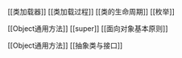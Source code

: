 [[类加载器]]
[[类加载过程]]
[[类的生命周期]]
[[枚举]]

[[Object通用方法]]
[[super]]
[[面向对象基本原则]]

[[Object通用方法]]
[[抽象类与接口]]